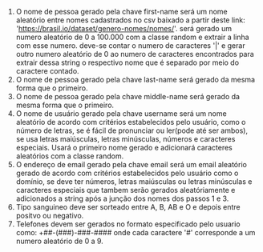 1. O nome de pessoa gerado pela chave first-name será um nome aleatório entre nomes cadastrados no csv baixado a partir deste link: 'https://brasil.io/dataset/genero-nomes/nomes/'. será gerado um numero aleatório de 0 a 100.000 com a classe random e extrair a linha com esse numero. deve-se contar o numero de caracteres '|' e gerar outro numero aleatório de 0 ao numero de caracteres encontrados para extrair dessa string o respectivo nome que é separado por meio do caractere contado. 
2. O nome de pessoa gerado pela chave last-name será gerado da mesma forma que o primeiro.
3. O nome de pessoa gerado pela chave middle-name será gerado da mesma forma que o primeiro.
4. O nome de usuário gerado pela chave username será um nome aleatório de acordo com critérios estabelecidos pelo usuário, como o número de letras, se é fácil de pronunciar ou ler(pode até ser ambos), se usa letras maiúsculas, letras minúsculas, números e caracteres especiais. Usará o primeiro nome gerado e adicionará caracteres aleatórios com a classe random.
5. O endereço de email gerado pela chave email será um email aleatório gerado de acordo com critérios estabelecidos pelo usuário como o domínio, se deve ter números, letras maiúsculas ou letras minúsculas e caracteres especiais que tambem serão gerados aleatóriamente e adicionados a string após a junção dos nomes dos passos 1 e 3.
6. Tipo sanguineo deve ser sorteado entre A, B, AB e O e depois entre positvo ou negativo.
7. Telefones devem ser gerados no formato especificado pelo usuario como: +##-(###)-###-#### onde cada caractere '#' corresponde a um numero aleatório de 0 a 9. 
